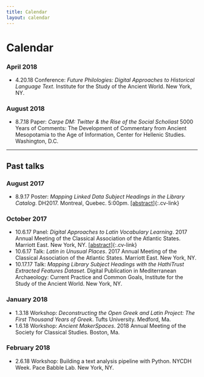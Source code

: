 ```yaml
---
title: Calendar
layout: calendar
---
```


# Calendar

### April 2018

- 4.20.18 Conference: *Future Philologies: Digital Approaches to Historical Language Text*. Institute for the Study of the Ancient World. New York, NY.

### August 2018
- 8.7.18 Paper: *Carpe DM: Twitter & the Rise of the Social Scholiast* 5000 Years of Comments: The Development of Commentary from Ancient Mesopotamia to the Age of Information, Center for Hellenic Studies. Washington, D.C.

<hr/>

## Past talks

### August 2017

- 8.9.17 Poster: *Mapping Linked Data Subject Headings in the Library
 Catalog*. DH2017. Montreal, Quebec. 5:00pm. [[abstract]](../mapping-linked-data-subject-headings){:.cv-link}
 
### October 2017

- 10.6.17 Panel: *Digital Approaches to Latin Vocabulary Learning*. 2017 Annual Meeting of the Classical Association of the Atlantic States. Marriott East. New York, NY. [[abstract]](../digital-approaches-to-latin-vocabulary){:.cv-link}
- 10.6.17 Talk: *Latin in Unusual Places*. 2017 Annual Meeting of the Classical Association of the Atlantic States. Marriott East. New York, NY.<!--- [[abstract]](../amor-belli){:.cv-link}--->
- 10.17.17 Talk: *Mapping Library Subject Headings with the HathiTrust Extracted Features Dataset*. Digital Publication in Mediterranean Archaeology: Current Practice and Common Goals, Institute for the Study of the Ancient World. New York, NY. 

### January 2018

- 1.3.18 Workshop: *Deconstructing the Open Greek and Latin Project: The First Thousand Years of Greek*. Tufts University. Medford, Ma.
- 1.6.18 Workshop: *Ancient MakerSpaces*. 2018 Annual Meeting of the Society for Classical Studies. Boston, Ma.

### February 2018
- 2.6.18 Workshop: Building a text analysis pipeline with Python. NYCDH Week. Pace Babble Lab. New York, NY.

